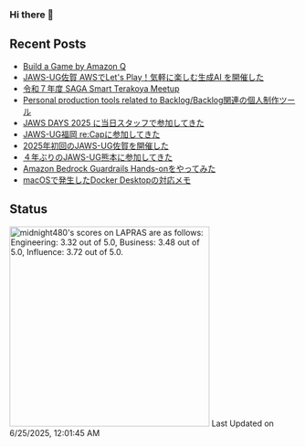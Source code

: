 ### Hi there 👋

<!--
**midnight480/midnight480** is a ✨ _special_ ✨ repository because its `README.md` (this file) appears on your GitHub profile.

Here are some ideas to get you started:

- 🔭 I'm currently working on ...
- 🌱 I'm currently learning ...
- 👯 I'm looking to collaborate on ...
- 🤔 I'm looking for help with ...
- 💬 Ask me about ...
- 📫 How to reach me: ...
- 😄 Pronouns: ...
- ⚡ Fun fact: ...
-->

## Recent Posts
<!--[START POSTS]-->
- [Build a Game by Amazon Q](https://midnight480.com/posts/20250611-amazon-q-dev-cli)
- [JAWS-UG佐賀 AWSでLet's Play！気軽に楽しむ生成AI を開催した](https://midnight480.com/posts/jawsug-saga-20250531)
- [令和７年度 SAGA Smart Terakoya Meetup  ](https://midnight480.com/posts/saga-smart-terakoya-20250516)
- [Personal production tools related to Backlog/Backlog関連の個人制作ツール](https://midnight480.com/posts/backlog-tools)
- [JAWS DAYS 2025 に当日スタッフで参加してきた](https://midnight480.com/posts/jaws-days-2025)
- [JAWS-UG福岡 re:Capに参加してきた](https://midnight480.com/posts/jawsug-fuk-20250209)
- [2025年初回のJAWS-UG佐賀を開催した](https://midnight480.com/posts/jawsugsaga-20250201)
- [４年ぶりのJAWS-UG熊本に参加してきた](https://midnight480.com/posts/jawsug-kmmt-20250125)
- [Amazon Bedrock Guardrails Hands-onをやってみた](https://midnight480.com/posts/bedrock-guardrails-workshop)
- [macOSで発生したDocker Desktopの対応メモ](https://midnight480.com/posts/repair-docker-desktop-on-macos)
<!--[END POSTS]-->

## Status
<!--START_SECTION:lapras-card-->
<p ><a href="https://lapras.com/public/midnight480" target="_blank" rel="noopener noreferrer"><img alt="midnight480's scores on LAPRAS are as follows: Engineering: 3.32 out of 5.0, Business: 3.48 out of 5.0, Influence: 3.72 out of 5.0." src="https://lapras-card-generator.vercel.app/api/svg?e=3.32&b=3.48&i=3.72&b1=%23887d65&b2=%23fcfcfc&i1=%23e2e0dc&i2=%23cca785&l=en" width="350" ></a>  
Last Updated on 6/25/2025, 12:01:45 AM</p>
<!--END_SECTION:lapras-card-->